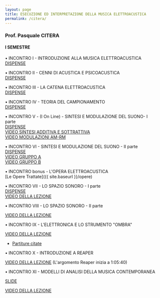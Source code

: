 ```yaml
---
layout: page
title: ESECUZIONE ED INTERPRETAZIONE DELLA MUSICA ELETTROACUSTICA
permalink: /citera/
---
```


### Prof. Pasquale CITERA
#### I SEMESTRE

• INCONTRO I - INTRODUZIONE ALLA MUSICA ELETTROACUSTICA   
<a href="https://www.academia.edu/21693947/LEZIONE_I_-_INTRODUZIONE_E_STORIA_DELLA_MUSICA_ELETTROACUSTICA" target="_blank">DISPENSE</a>

• INCONTRO II - CENNI DI ACUSTICA E PSICOACUSTICA   
<a href="https://www.academia.edu/22305517/LEZIONE_II_-_ACUSTICA_E_PSICOACUSTICA" target="_blank">DISPENSE</a>


• INCONTRO III - LA CATENA ELETTROACUSTICA   
<a href="https://www.academia.edu/23013069/LEZIONE_III_-_LA_CATENA_ELETTROACUSTICA" target="_blank">DISPENSE</a>


• INCONTRO IV - TEORIA DEL CAMPIONAMENTO   
<a href="https://www.academia.edu/24263813/LEZIONE_IV_-_IL_SUONO_DIGITALE._TEORIA_DEL_CAMPIONAMENTO" target="_blank">DISPENSE</a>   

• INCONTRO V - (I On Line) - SINTESI E MODULAZIONE DEL SUONO- I parte   
<a href="https://www.academia.edu/42243952/LEZIONE_V_-_TECNICHE_DI_SINTESI_E_MODULAZIONE_DEL_SUONO_-01" target="_blank">DISPENSE</a>  
<a href="https://www.youtube.com/watch?v=qlWnTHPPWto" target="_blank">VIDEO SINTESI ADDITIVA E SOTTRATTIVA</a>  
<a href="https://youtu.be/55Hj6Y4Y4jg" target="_blank">VIDEO MODULAZIONI AM-RM</a>  

• INCONTRO VI - SINTESI E MODULAZIONE DEL SUONO - II  parte    
<a href="https://www.academia.edu/42401099/LEZIONE_VI_-_TECNICHE_DI_SINTESI_E_MODULAZIONE_DEL_SUONO_-_02" target="_blank">DISPENSE</a>   
<a href="https://www.youtube.com/watch?v=9ndq3rCwVB0" target="_blank">VIDEO GRUPPO A</a>  
<a href="https://www.youtube.com/watch?v=J26jmVos-aY" target="_blank">VIDEO GRUPPO B</a>  

• INCONTRO bonus - L'OPERA ELETTROACUSTICA  
[Le Opere Trattate]({{ site.baseurl }}/opere)

• INCONTRO VII - LO SPAZIO SONORO - I parte    
<a href="https://www.academia.edu/42865199/LEZIONE_VII_-_LO_SPAZIO_SONORO_-_01" target="_blank">DISPENSE</a>      
<a href="https://youtu.be/_YZuhtYAN2s" target="_blank">VIDEO DELLA LEZIONE</a>     

• INCONTRO VIII - LO SPAZIO SONORO - II parte    

<a href="https://youtu.be/NRWFu1Pautg" target="_blank">VIDEO DELLA LEZIONE</a>    


• INCONTRO IX - L'ELETTRONICA E LO STRUMENTO "OMBRA"  

<a href="https://youtu.be/5DoUlpfQ8Ho" target="_blank">VIDEO DELLA LEZIONE</a>   

 - <a href="https://www.dropbox.com/sh/lqyehvfe8hjztp4/AADzsjVFZugLauJWXagLinYwa?dl=0" target="_blank">Partiture citate</a>  


 • INCONTRO X - INTRODUZIONE A REAPER

<a href="https://youtu.be/sq5AulgUfr4?t=3939" target="_blank">VIDEO DELLA LEZIONE</a> (L'argomento Reaper inizia a 1:05:40)



• INCONTRO XI - MODELLI DI ANALISI DELLA MUSICA CONTEMPORANEA

<a href="https://www.dropbox.com/s/ou1xhbdmzgn3jgu/XI_LESSON_MASTER_Slide.pdf?dl=0" target="_blank">SLIDE</a>  


<a href=" " target="_blank">VIDEO DELLA LEZIONE</a>  
